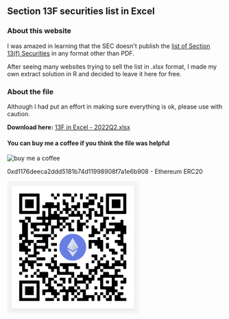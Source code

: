 ## Section 13F securities list in Excel

### About this website

<p>I was amazed in learning that the SEC doesn't publish the <a href="https://www.sec.gov/divisions/investment/13flists">list of Section 13(f) Securities</a> in any format other than PDF.</p>
<p>After seeing many websites trying to sell the list in .xlsx format, I made my own extract solution in R and decided to leave it here for free.</p>

### About the file
<p>Although I had put an effort in making sure everything is ok, please use with caution.</p>

<b>Download here:</b> <a href="13Flist2Q2022.xlsx">13F in Excel - 2022Q2.xlsx</a>

#### You can buy me a coffee if you think the file was helpful
<img src="/13F-Securities-list-in-Excel/qrcode.png" alt="buy me a coffee">
<p>0xd1176deeca2ddd5181b74d11998908f7a1e6b908 - Ethereum ERC20</p>

![Book logo](/qrcode.png)
